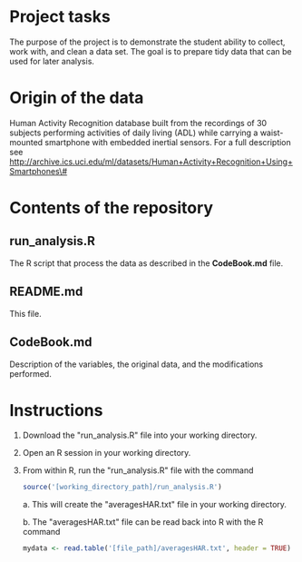 # Project tasks

The purpose of the project is to demonstrate the student ability to
collect, work with, and clean a data set. The goal is to prepare tidy
data that can be used for later analysis.

# Origin of the data

Human Activity Recognition database built from the recordings of 30
subjects performing activities of daily living (ADL) while carrying a
waist-mounted smartphone with embedded inertial sensors. For a full
description see
http://archive.ics.uci.edu/ml/datasets/Human+Activity+Recognition+Using+Smartphones\#

# Contents of the repository

## run\_analysis.R

The R script that process the data as described in the **CodeBook.md** file.

## README.md

This file.

## CodeBook.md

Description of the variables, the original data, and the modifications performed.

# Instructions

1.  Download the "run\_analysis.R" file into your working directory.

2.  Open an R session in your working directory.

3.  From within R, run the "run\_analysis.R" file with the command
    ```R
    source('[working_directory_path]/run_analysis.R')
    ```

    a.  This will create the "averagesHAR.txt" file in your
        working directory.

    b.  The "averagesHAR.txt" file can be read back into R with the R
        command
    ```R
    mydata <- read.table('[file_path]/averagesHAR.txt', header = TRUE)
    ```


